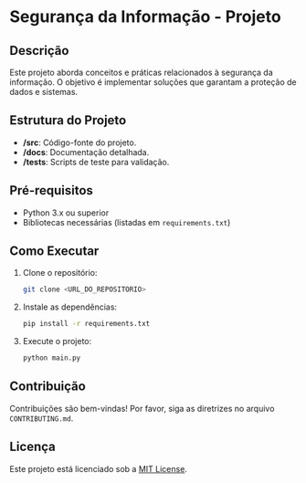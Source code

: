 # Segurança da Informação - Projeto

## Descrição
Este projeto aborda conceitos e práticas relacionados à segurança da informação. O objetivo é implementar soluções que garantam a proteção de dados e sistemas.

## Estrutura do Projeto
- **/src**: Código-fonte do projeto.
- **/docs**: Documentação detalhada.
- **/tests**: Scripts de teste para validação.

## Pré-requisitos
- Python 3.x ou superior
- Bibliotecas necessárias (listadas em `requirements.txt`)

## Como Executar
1. Clone o repositório:
    ```bash
    git clone <URL_DO_REPOSITORIO>
    ```
2. Instale as dependências:
    ```bash
    pip install -r requirements.txt
    ```
3. Execute o projeto:
    ```bash
    python main.py
    ```

## Contribuição
Contribuições são bem-vindas! Por favor, siga as diretrizes no arquivo `CONTRIBUTING.md`.

## Licença
Este projeto está licenciado sob a [MIT License](LICENSE).

